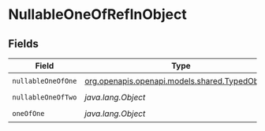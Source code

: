 # NullableOneOfRefInObject


## Fields

| Field                                                                                  | Type                                                                                   | Required                                                                               | Description                                                                            |
| -------------------------------------------------------------------------------------- | -------------------------------------------------------------------------------------- | -------------------------------------------------------------------------------------- | -------------------------------------------------------------------------------------- |
| `nullableOneOfOne`                                                                     | [org.openapis.openapi.models.shared.TypedObject1](../../models/shared/TypedObject1.md) | :heavy_check_mark:                                                                     | N/A                                                                                    |
| `nullableOneOfTwo`                                                                     | *java.lang.Object*                                                                     | :heavy_check_mark:                                                                     | N/A                                                                                    |
| `oneOfOne`                                                                             | *java.lang.Object*                                                                     | :heavy_check_mark:                                                                     | N/A                                                                                    |